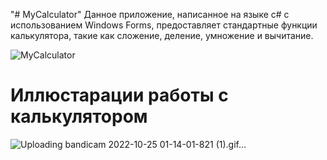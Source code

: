 "# MyCalculator" 
Данное приложение, написанное на языке с# с использованием Windows Forms, предоставляет стандартные функции калькулятора, такие как сложение, деление, умножение и вычитание.

![MyCalculator](https://user-images.githubusercontent.com/96730744/197638419-24e94850-41a7-46f9-bd4c-c23a7d48ad52.png)

# Иллюстарации работы с калькулятором
![Uploading bandicam 2022-10-25 01-14-01-821 (1).gif…]()

